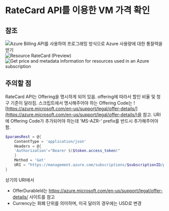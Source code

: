 # RateCard API를 이용한 VM 가격 확인

## 참조
![Azure Billing API를 사용하여 프로그래밍 방식으로 Azure 사용량에 대한 통찰력을 얻기](https://docs.microsoft.com/ko-kr/azure/billing/billing-usage-rate-card-overview)
![Resource RateCard (Preview)](https://msdn.microsoft.com/library/en-us/Mt219005.aspx)
![Get price and metadata information for resources used in an Azure subscription](https://msdn.microsoft.com/en-us/library/mt219004.aspx)

## 주의할 점
RateCard API는 Offering을 명시하게 되어 있음. offering에 따라서 할인 비율 및 청구 기준이 달라짐.
스크립트에서 명시해주어야 하는 Offering Code는 ![https://azure.microsoft.com/en-us/support/legal/offer-details/](https://azure.microsoft.com/en-us/support/legal/offer-details/)을 참고.
URI에 Offering Code가 추가되어야 하는데 'MS-AZR-' prefix를 반드시 추가해주어야 함.

```powershell
$paramsRest = @{
    ContentType = 'application/json'
    Headers = @{
    'Authorization'="Bearer $($token.access_token)"
    }
    Method = 'Get'
    URI = "https://management.azure.com/subscriptions/$subscriptionID/providers/Microsoft.Commerce/RateCard?api-version=2016-08-31-preview&`$filter=OfferDurableId eq 'MS-AZR-0003P' and Currency eq 'KRW' and Locale eq 'ko-KR' and RegionInfo eq 'KR'"
}
```

상기의 URI에서 
* OfferDurableId는 https://azure.microsoft.com/en-us/support/legal/offer-details/ 사이트를 참고
* Currency는 화폐 단위를 의미하며, 미국 달러의 경우에는 USD로 변경
